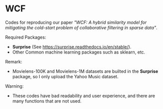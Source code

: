 # WCF
Codes for reproducing our paper *"WCF: A hybrid similarity model for mitigating the cold-start problem of collaborative filtering in sparse data"*.

Required Packages:
- **Surprise** (See https://surprise.readthedocs.io/en/stable/).
- Other Common machine learning packages such as sklearn, etc.

Remark:
- Movielens-100K and Movielens-1M datasets are builted in the **Surprise** package, so I only upload the Yahoo Music dataset.

Warning:
- These codes have bad readability and user experience, and there are many functions that are not used.
